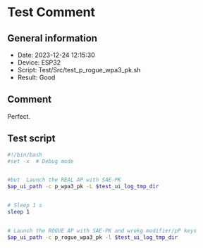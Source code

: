 # Test Comment

## General information

- Date:       2023-12-24 12:15:30
- Device:     ESP32
- Script:     Test/Src/test_p_rogue_wpa3_pk.sh
- Result:     Good

## Comment

Perfect.

## Test script

```bash
#!/bin/bash
#set -x  # Debug mode


#but  Launch the REAL AP with SAE-PK
$ap_ui_path -c p_wpa3_pk -L $test_ui_log_tmp_dir


# Sleep 1 s
sleep 1


# Launch the ROGUE AP with SAE-PK and wrokg modifier/pP keys
$ap_ui_path -c p_rogue_wpa3_pk -l $test_ui_log_tmp_dir


```
